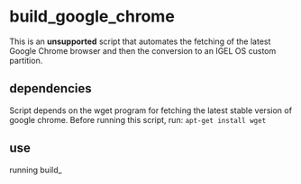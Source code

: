 # build_google_chrome
This is an **unsupported** script that automates the fetching of the latest Google Chrome browser and then the conversion to an IGEL OS custom partition.


## dependencies

Script depends on the wget program for fetching the latest stable version of google chrome.  Before running this script, run:
``apt-get install wget``

## use
running build_

